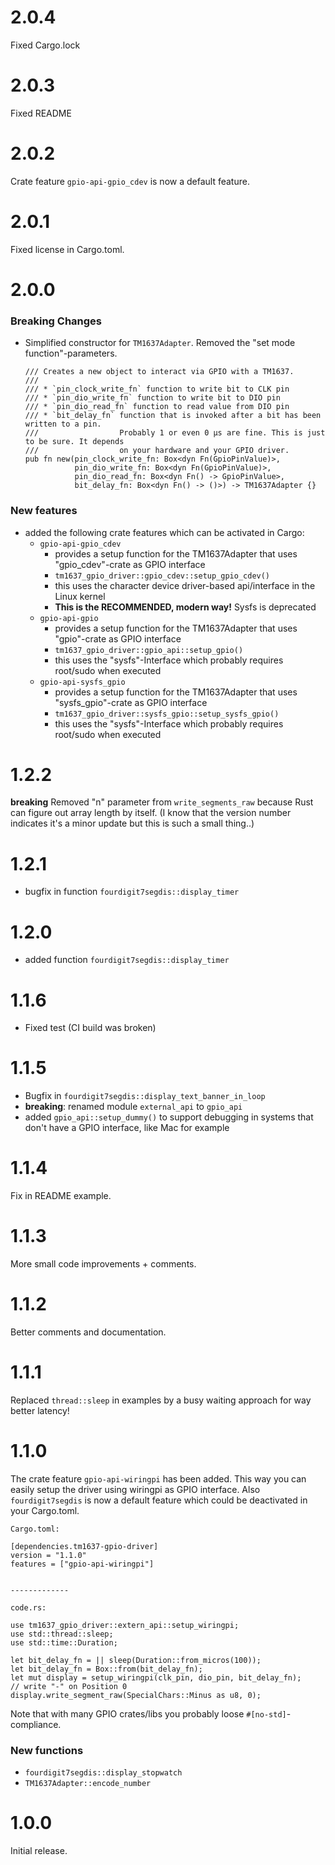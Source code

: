# 2.0.4
Fixed Cargo.lock

# 2.0.3
Fixed README

# 2.0.2
Crate feature `gpio-api-gpio_cdev` is now a default feature.

# 2.0.1
Fixed license in Cargo.toml.

# 2.0.0
### Breaking Changes
- Simplified constructor for `TM1637Adapter`. Removed the "set mode function"-parameters.
  ```
  /// Creates a new object to interact via GPIO with a TM1637.
  ///
  /// * `pin_clock_write_fn` function to write bit to CLK pin
  /// * `pin_dio_write_fn` function to write bit to DIO pin
  /// * `pin_dio_read_fn` function to read value from DIO pin
  /// * `bit_delay_fn` function that is invoked after a bit has been written to a pin.
  ///                  Probably 1 or even 0 µs are fine. This is just to be sure. It depends
  ///                  on your hardware and your GPIO driver.
  pub fn new(pin_clock_write_fn: Box<dyn Fn(GpioPinValue)>,
             pin_dio_write_fn: Box<dyn Fn(GpioPinValue)>,
             pin_dio_read_fn: Box<dyn Fn() -> GpioPinValue>,
             bit_delay_fn: Box<dyn Fn() -> ()>) -> TM1637Adapter {}
  ```
### New features
- added the following crate features which can be activated in Cargo:
  - `gpio-api-gpio_cdev`
    - provides a setup function for the TM1637Adapter that uses "gpio_cdev"-crate as GPIO interface
    - `tm1637_gpio_driver::gpio_cdev::setup_gpio_cdev()`
    - this uses the character device driver-based api/interface in the Linux kernel
    - **This is the RECOMMENDED, modern way!** Sysfs is deprecated
  - `gpio-api-gpio`
    - provides a setup function for the TM1637Adapter that uses "gpio"-crate as GPIO interface
    - `tm1637_gpio_driver::gpio_api::setup_gpio()`
    - this uses the "sysfs"-Interface which probably requires root/sudo when executed
  - `gpio-api-sysfs_gpio`
    - provides a setup function for the TM1637Adapter that uses "sysfs_gpio"-crate as GPIO interface
    - `tm1637_gpio_driver::sysfs_gpio::setup_sysfs_gpio()`
    - this uses the "sysfs"-Interface which probably requires root/sudo when executed

# 1.2.2
**breaking** Removed "n" parameter from `write_segments_raw` because Rust can figure out array length by itself.
(I know that the version number indicates it's a minor update but this is such a small thing..)

# 1.2.1
- bugfix in function `fourdigit7segdis::display_timer`

# 1.2.0
- added function `fourdigit7segdis::display_timer`

# 1.1.6
- Fixed test (CI build was broken)

# 1.1.5
- Bugfix in `fourdigit7segdis::display_text_banner_in_loop`
- **breaking**: renamed module `external_api` to `gpio_api`
- added `gpio_api::setup_dummy()` to support debugging in systems that don't
  have a GPIO interface, like Mac for example 

# 1.1.4
Fix in README example.

# 1.1.3 
More small code improvements + comments.

# 1.1.2
Better comments and documentation.

# 1.1.1
Replaced `thread::sleep` in examples by a busy waiting approach for way better latency!

# 1.1.0
The crate feature `gpio-api-wiringpi` has been added.
This way you can easily setup the driver using wiringpi
as GPIO interface. Also `fourdigit7segdis` is now a default feature
which could be deactivated in your Cargo.toml.

```
Cargo.toml:

[dependencies.tm1637-gpio-driver]
version = "1.1.0"
features = ["gpio-api-wiringpi"]


-------------

code.rs:

use tm1637_gpio_driver::extern_api::setup_wiringpi;
use std::thread::sleep;
use std::time::Duration;

let bit_delay_fn = || sleep(Duration::from_micros(100));
let bit_delay_fn = Box::from(bit_delay_fn);
let mut display = setup_wiringpi(clk_pin, dio_pin, bit_delay_fn);
// write "-" on Position 0
display.write_segment_raw(SpecialChars::Minus as u8, 0);
```

Note that with many GPIO crates/libs you probably loose `#[no-std]`-compliance.

### New functions
- `fourdigit7segdis::display_stopwatch`
- `TM1637Adapter::encode_number`

# 1.0.0
Initial release.